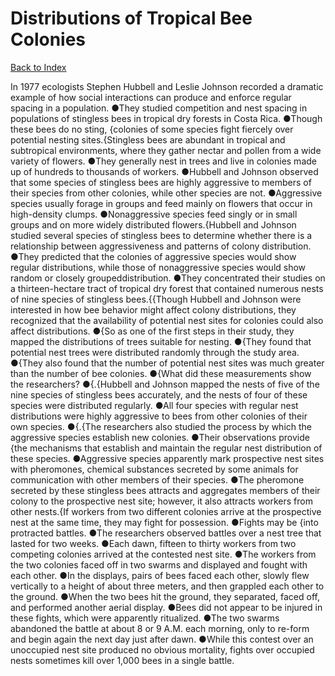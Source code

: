 # Distributions of Tropical Bee Colonies
[Back to Index](https://github.com/windows10010/tpoExtractor/blob/master/README.md)

In 1977 ecologists Stephen Hubbell and Leslie Johnson recorded a dramatic example of how social interactions can produce and enforce regular spacing in a population. ●They studied competition and nest spacing in populations of stingless bees in tropical dry forests in Costa Rica. ●Though these bees do no sting, {colonies of some species fight fiercely over potential nesting sites.{Stingless bees are abundant in tropical and subtropical environments, where they gather nectar and pollen from a wide variety of flowers. ●They generally nest in trees and live in colonies made up of hundreds to thousands of workers. ●Hubbell and Johnson observed that some species of stingless bees are highly aggressive to members of their species from other colonies, while other species are not. ●Aggressive species usually forage in groups and feed mainly on flowers that occur in high-density clumps. ●Nonaggressive species feed singly or in small groups and on more widely distributed flowers.{Hubbell and Johnson studied several species of stingless bees to determine whether there is a relationship between aggressiveness and patterns of colony distribution. ●They predicted that the colonies of aggressive species would show regular distributions, while those of nonaggressive species would show random or closely groupeddistribution. ●They concentrated their studies on a thirteen-hectare tract of tropical dry forest that contained numerous nests of nine species of stingless bees.{{Though Hubbell and Johnson were interested in how bee behavior might affect colony distributions, they recognized that the availability of potential nest sites for colonies could also 
affect distributions. ●{So as one of the first steps in their study, they mapped the distributions of trees suitable for nesting. 
●{They found that potential nest trees were distributed randomly through the study area. ●{They also found that the number of potential nest sites was much greater than the number of bee colonies. ●{What did these measurements show the researchers? ●{.{Hubbell and Johnson mapped the nests of five of the nine species of stingless bees accurately, and the nests of four of these species were distributed regularly. ●All four species with regular nest distributions were highly aggressive to bees from other colonies of their own species. ●{.{The researchers also studied the process by which the aggressive species establish new colonies. ●Their observations provide {the mechanisms that establish and maintain the regular nest distribution of these species. ●Aggressive species apparently mark prospective nest sites with pheromones, chemical substances secreted by some animals for communication with other members of their species. ●The pheromone secreted by these stingless bees attracts and aggregates members of their colony to the prospective nest site; however, it also attracts workers from other nests.{If workers from two different colonies arrive at the prospective nest at the same time, they may fight for possession. ●Fights may be {into protracted battles. ●The researchers observed battles over a nest tree that lasted for two weeks. ●Each dawn, fifteen to thirty workers from two competing colonies arrived at the contested nest site. ●The workers from the two colonies faced off in two swarms and displayed and fought with each other. ●In the displays, pairs of bees faced each other, slowly flew vertically to a height of about three meters, and then grappled each other to the ground. ●When the two bees hit the ground, they separated, faced off, and performed another aerial display. ●Bees did not appear to be injured in these fights, which were apparently ritualized. ●The two swarms abandoned the battle at about 8 or 9 A.M. each morning, only to re-form and begin again the next day just after dawn. ●While this contest over an unoccupied nest site produced no obvious mortality, fights over occupied nests sometimes kill over 1,000 bees in a single battle.